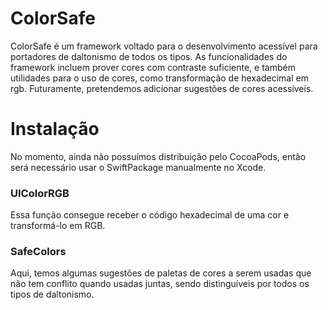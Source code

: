 # ColorSafe
ColorSafe é um framework voltado para o desenvolvimento acessível para portadores de daltonismo de todos os tipos. As funcionalidades do framework incluem prover cores com contraste suficiente, e também utilidades para o uso de cores, como transformação de hexadecimal em rgb. Futuramente, pretendemos adicionar sugestões de cores acessíveis.

# Instalação
No momento, ainda não possuímos distribuição pelo CocoaPods, então será necessário usar o SwiftPackage manualmente no Xcode.

### UIColorRGB
Essa função consegue receber o código hexadecimal de uma cor e transformá-lo em RGB.

### SafeColors
Aqui, temos algumas sugestões de paletas de cores a serem usadas que não tem conflito quando usadas juntas, sendo distinguíveis por todos os tipos de daltonismo.
